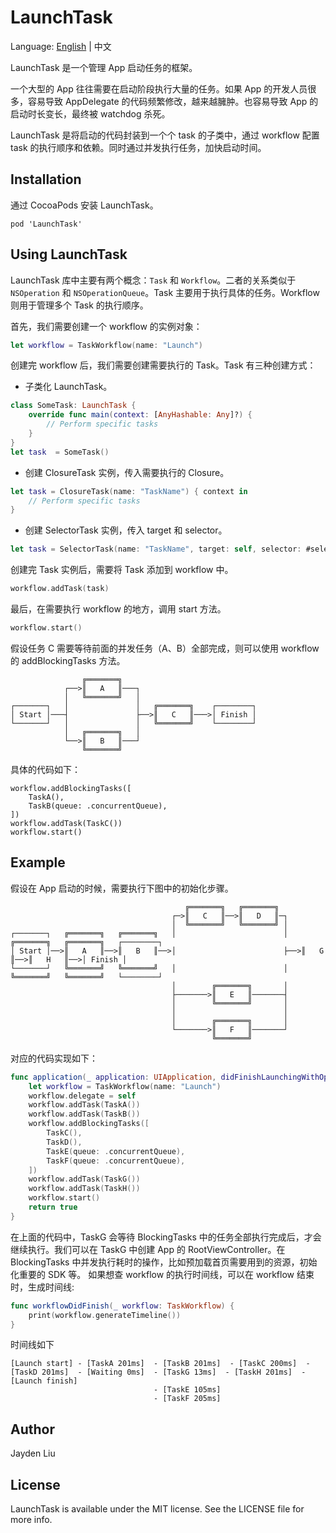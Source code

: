 # LaunchTask

Language: [English](README.md) | 中文

LaunchTask 是一个管理 App 启动任务的框架。

一个大型的 App 往往需要在启动阶段执行大量的任务。如果 App 的开发人员很多，容易导致 AppDelegate 的代码频繁修改，越来越臃肿。也容易导致 App 的启动时长变长，最终被 watchdog 杀死。

LaunchTask 是将启动的代码封装到一个个 task 的子类中，通过 workflow 配置 task 的执行顺序和依赖。同时通过并发执行任务，加快启动时间。

## Installation
通过 CocoaPods 安装 LaunchTask。
```
pod 'LaunchTask'
```

## Using LaunchTask

LaunchTask 库中主要有两个概念：`Task` 和 `Workflow`。二者的关系类似于 `NSOperation` 和 `NSOperationQueue`。Task 主要用于执行具体的任务。Workflow 则用于管理多个 Task 的执行顺序。

首先，我们需要创建一个 workflow 的实例对象：
```Swift
let workflow = TaskWorkflow(name: "Launch")
```
创建完 workflow 后，我们需要创建需要执行的 Task。Task 有三种创建方式：
* 子类化 LaunchTask。
```Swift
class SomeTask: LaunchTask {
    override func main(context: [AnyHashable: Any]?) {
        // Perform specific tasks
    }
}
let task  = SomeTask()
```
* 创建 ClosureTask 实例，传入需要执行的 Closure。
```Swift
let task = ClosureTask(name: "TaskName") { context in
    // Perform specific tasks
}
```
* 创建 SelectorTask 实例，传入 target 和 selector。
```Swift
let task = SelectorTask(name: "TaskName", target: self, selector: #selector(someFunction))
```
创建完 Task 实例后，需要将 Task 添加到 workflow 中。
```Swift
workflow.addTask(task)
```
最后，在需要执行 workflow 的地方，调用 start 方法。
```Swift
workflow.start()
```
假设任务 C 需要等待前面的并发任务（A、B）全部完成，则可以使用 workflow 的 addBlockingTasks 方法。
```
                ╔═══════╗
            ┌──>║   A   ║───┐
            │   ╚═══════╝   │
┌───────┐   │               │   ╔═══════╗    ┌────────┐
│ Start │───┤               ├──>║   C   ║───>│ Finish │
└───────┘   │               │   ╚═══════╝    └────────┘
            │   ╔═══════╗   │
            └──>║   B   ║───┘
                ╚═══════╝
```
具体的代码如下：
```
workflow.addBlockingTasks([
    TaskA(),
    TaskB(queue: .concurrentQueue),
])
workflow.addTask(TaskC())
workflow.start()
```

## Example

假设在 App 启动的时候，需要执行下图中的初始化步骤。
```
                                       ╔═══════╗   ╔═══════╗
                                    ┌─>║   C   ║──>║   D   ║─┐
                                    │  ╚═══════╝   ╚═══════╝ │
┌───────┐   ╔═══════╗   ╔═══════╗   │                        │   ╔═══════╗   ╔═══════╗   ┌────────┐
│ Start │──>║   A   ║──>║   B   ║──>│                        ├──>║   G   ║──>║   H   ║──>│ Finish │
└───────┘   ╚═══════╝   ╚═══════╝   │                        │   ╚═══════╝   ╚═══════╝   └────────┘
                                    │        ╔═══════╗       │
                                    ├───────>║   E   ║───────┤
                                    │        ╚═══════╝       │
                                    │                        │
                                    │        ╔═══════╗       │
                                    └───────>║   F   ║───────┘
                                             ╚═══════╝
```
对应的代码实现如下：
```Swift
func application(_ application: UIApplication, didFinishLaunchingWithOptions launchOptions: [UIApplicationLaunchOptionsKey: Any]?) -> Bool {
    let workflow = TaskWorkflow(name: "Launch")
    workflow.delegate = self
    workflow.addTask(TaskA())
    workflow.addTask(TaskB())
    workflow.addBlockingTasks([
        TaskC(),
        TaskD(),
        TaskE(queue: .concurrentQueue),
        TaskF(queue: .concurrentQueue),
    ])
    workflow.addTask(TaskG())
    workflow.addTask(TaskH())
    workflow.start()
    return true
}
```
在上面的代码中，TaskG 会等待 BlockingTasks 中的任务全部执行完成后，才会继续执行。我们可以在 TaskG 中创建 App 的 RootViewController。在 BlockingTasks 中并发执行耗时的操作，比如预加载首页需要用到的资源，初始化重要的 SDK 等。
如果想查 workflow 的执行时间线，可以在 workflow 结束时，生成时间线:
```Swift
func workflowDidFinish(_ workflow: TaskWorkflow) {
    print(workflow.generateTimeline())
}
```
时间线如下
```
[Launch start] - [TaskA 201ms]  - [TaskB 201ms]  - [TaskC 200ms]  - [TaskD 201ms]  - [Waiting 0ms]  - [TaskG 13ms]  - [TaskH 201ms]  - [Launch finish]
                                - [TaskE 105ms]
                                - [TaskF 205ms]
```

## Author

Jayden Liu

## License

LaunchTask is available under the MIT license. See the LICENSE file for more info.